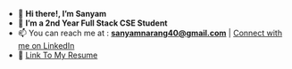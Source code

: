 - 👋 **Hi there!, I’m Sanyam**
- 👀 **I’m a 2nd Year Full Stack CSE Student**
- 📫 You can reach me at : **sanyamnarang40@gmail.com** | [Connect with me on LinkedIn](https://www.linkedin.com/in/sanyam40/)
- 📄 [Link To My Resume](https://github.com/sanyam40/sanyam40/blob/main/Sanyam's%20Resume.pdf)


